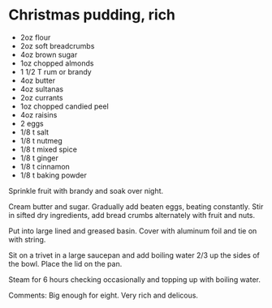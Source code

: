 # Christmas pudding, rich

* 2oz flour
* 2oz soft breadcrumbs
* 4oz brown sugar
* 1oz chopped almonds
* 1 1/2 T rum or brandy
* 4oz butter
* 4oz sultanas
* 2oz currants
* 1oz chopped candied peel
* 4oz raisins
* 2 eggs
* 1/8 t salt
* 1/8 t nutmeg
* 1/8 t mixed spice
* 1/8 t ginger
* 1/8 t cinnamon
* 1/8 t baking powder

Sprinkle fruit with brandy and soak over night.  

Cream butter and sugar.  Gradually add beaten eggs, beating constantly.  Stir in sifted dry ingredients, add bread crumbs alternately with fruit and nuts.  

Put into large lined and greased basin.  Cover with aluminum foil and tie on with string. 

Sit on a trivet in a large saucepan and add boiling water 2/3 up the sides of the bowl.  Place the lid on the pan. 

Steam for 6 hours checking occasionally and topping up with boiling water.

Comments: Big enough for eight.  Very rich and delicous.

